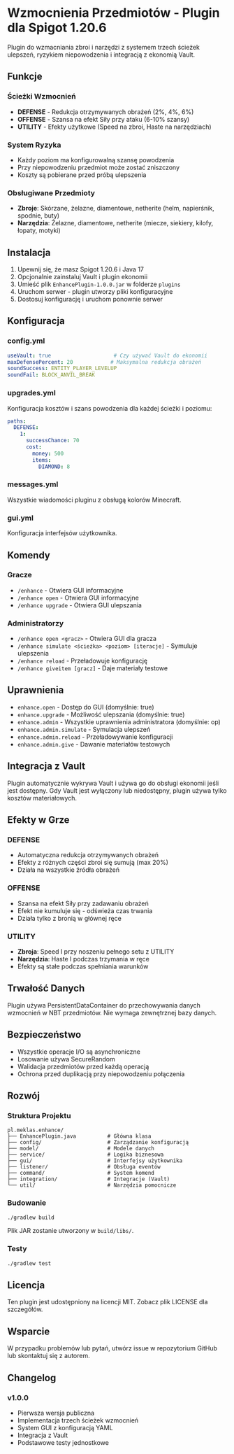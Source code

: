 # Wzmocnienia Przedmiotów - Plugin dla Spigot 1.20.6

Plugin do wzmacniania zbroi i narzędzi z systemem trzech ścieżek ulepszeń, ryzykiem niepowodzenia i integracją z ekonomią Vault.

## Funkcje

### Ścieżki Wzmocnień
- **DEFENSE** - Redukcja otrzymywanych obrażeń (2%, 4%, 6%)
- **OFFENSE** - Szansa na efekt Siły przy ataku (6-10% szansy)
- **UTILITY** - Efekty użytkowe (Speed na zbroi, Haste na narzędziach)

### System Ryzyka
- Każdy poziom ma konfigurowalną szansę powodzenia
- Przy niepowodzeniu przedmiot może zostać zniszczony
- Koszty są pobierane przed próbą ulepszenia

### Obsługiwane Przedmioty
- **Zbroje**: Skórzane, żelazne, diamentowe, netherite (helm, napierśnik, spodnie, buty)
- **Narzędzia**: Żelazne, diamentowe, netherite (miecze, siekiery, kilofy, łopaty, motyki)

## Instalacja

1. Upewnij się, że masz Spigot 1.20.6 i Java 17
2. Opcjonalnie zainstaluj Vault i plugin ekonomii
3. Umieść plik `EnhancePlugin-1.0.0.jar` w folderze `plugins`
4. Uruchom serwer - plugin utworzy pliki konfiguracyjne
5. Dostosuj konfigurację i uruchom ponownie serwer

## Konfiguracja

### config.yml
```yaml
useVault: true                    # Czy używać Vault do ekonomii
maxDefensePercent: 20            # Maksymalna redukcja obrażeń
soundSuccess: ENTITY_PLAYER_LEVELUP
soundFail: BLOCK_ANVIL_BREAK
```

### upgrades.yml
Konfiguracja kosztów i szans powodzenia dla każdej ścieżki i poziomu:
```yaml
paths:
  DEFENSE:
    1:
      successChance: 70
      cost:
        money: 500
        items:
          DIAMOND: 8
```

### messages.yml
Wszystkie wiadomości pluginu z obsługą kolorów Minecraft.

### gui.yml
Konfiguracja interfejsów użytkownika.

## Komendy

### Gracze
- `/enhance` - Otwiera GUI informacyjne
- `/enhance open` - Otwiera GUI informacyjne
- `/enhance upgrade` - Otwiera GUI ulepszania

### Administratorzy
- `/enhance open <gracz>` - Otwiera GUI dla gracza
- `/enhance simulate <ścieżka> <poziom> [iteracje]` - Symuluje ulepszenia
- `/enhance reload` - Przeładowuje konfigurację
- `/enhance giveitem [gracz]` - Daje materiały testowe

## Uprawnienia

- `enhance.open` - Dostęp do GUI (domyślnie: true)
- `enhance.upgrade` - Możliwość ulepszania (domyślnie: true)
- `enhance.admin` - Wszystkie uprawnienia administratora (domyślnie: op)
- `enhance.admin.simulate` - Symulacja ulepszeń
- `enhance.admin.reload` - Przeładowywanie konfiguracji
- `enhance.admin.give` - Dawanie materiałów testowych

## Integracja z Vault

Plugin automatycznie wykrywa Vault i używa go do obsługi ekonomii jeśli jest dostępny. Gdy Vault jest wyłączony lub niedostępny, plugin używa tylko kosztów materiałowych.

## Efekty w Grze

### DEFENSE
- Automatyczna redukcja otrzymywanych obrażeń
- Efekty z różnych części zbroi się sumują (max 20%)
- Działa na wszystkie źródła obrażeń

### OFFENSE
- Szansa na efekt Siły przy zadawaniu obrażeń
- Efekt nie kumuluje się - odświeża czas trwania
- Działa tylko z bronią w głównej ręce

### UTILITY
- **Zbroja**: Speed I przy noszeniu pełnego setu z UTILITY
- **Narzędzia**: Haste I podczas trzymania w ręce
- Efekty są stałe podczas spełniania warunków

## Trwałość Danych

Plugin używa PersistentDataContainer do przechowywania danych wzmocnień w NBT przedmiotów. Nie wymaga zewnętrznej bazy danych.

## Bezpieczeństwo

- Wszystkie operacje I/O są asynchroniczne
- Losowanie używa SecureRandom
- Walidacja przedmiotów przed każdą operacją
- Ochrona przed duplikacją przy niepowodzeniu połączenia

## Rozwój

### Struktura Projektu
```
pl.meklas.enhance/
├── EnhancePlugin.java          # Główna klasa
├── config/                     # Zarządzanie konfiguracją
├── model/                      # Modele danych
├── service/                    # Logika biznesowa
├── gui/                        # Interfejsy użytkownika
├── listener/                   # Obsługa eventów
├── command/                    # System komend
├── integration/                # Integracje (Vault)
└── util/                       # Narzędzia pomocnicze
```

### Budowanie
```bash
./gradlew build
```

Plik JAR zostanie utworzony w `build/libs/`.

### Testy
```bash
./gradlew test
```

## Licencja

Ten plugin jest udostępniony na licencji MIT. Zobacz plik LICENSE dla szczegółów.

## Wsparcie

W przypadku problemów lub pytań, utwórz issue w repozytorium GitHub lub skontaktuj się z autorem.

## Changelog

### v1.0.0
- Pierwsza wersja publiczna
- Implementacja trzech ścieżek wzmocnień
- System GUI z konfiguracją YAML
- Integracja z Vault
- Podstawowe testy jednostkowe